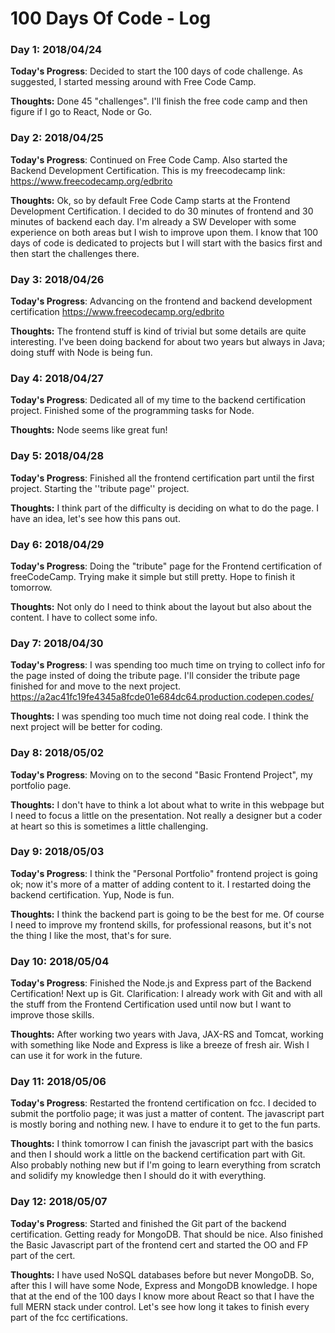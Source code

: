 # 100 Days Of Code - Log

### Day 1: 2018/04/24

**Today's Progress**: Decided to start the 100 days of code challenge. As suggested, I started messing around with Free Code Camp.

**Thoughts:** Done 45 "challenges". I'll finish the free code camp and then figure if I go to React, Node or Go.

### Day 2: 2018/04/25

**Today's Progress**: Continued on Free Code Camp. Also started the Backend Development Certification. This is my freecodecamp link: https://www.freecodecamp.org/edbrito

**Thoughts:** Ok, so by default Free Code Camp starts at the Frontend Development Certification. I decided to do 30 minutes of frontend and 30 minutes of backend each day. I'm already a SW Developer with some experience on both areas but I wish to improve upon them. I know that 100 days of code is dedicated to projects but I will start with the basics first and then start the challenges there.

### Day 3: 2018/04/26

**Today's Progress**: Advancing on the frontend and backend development certification
https://www.freecodecamp.org/edbrito

**Thoughts:** The frontend stuff is kind of trivial but some details are quite interesting. I've been doing backend for about two years but always in Java; doing stuff with Node is being fun.

### Day 4: 2018/04/27

**Today's Progress**: Dedicated all of my time to the backend certification project. Finished some of the programming tasks for Node.

**Thoughts:** Node seems like great fun!

### Day 5: 2018/04/28

**Today's Progress**: Finished all the frontend certification part until the first project. Starting the ''tribute page'' project.

**Thoughts:** I think part of the difficulty is deciding on what to do the page. I have an idea, let's see how this pans out.

### Day 6: 2018/04/29

**Today's Progress**: Doing the "tribute" page for the Frontend certification of freeCodeCamp. Trying make it simple but still pretty. Hope to finish it tomorrow.

**Thoughts:** Not only do I need to think about the layout but also about the content. I have to collect some info.

### Day 7: 2018/04/30

**Today's Progress**: I was spending too much time on trying to collect info for the page insted of doing the tribute page. I'll consider the tribute page finished for and move to the next project.
https://a2ac41fc19fe4345a8fcde01e684dc64.production.codepen.codes/

**Thoughts:** I was spending too much time not doing real code. I think the next project will be better for coding.

### Day 8: 2018/05/02

**Today's Progress**: Moving on to the second "Basic Frontend Project", my portfolio page.

**Thoughts:** I don't have to think a lot about what to write in this webpage but I need to focus a little on the presentation. Not really a designer but a coder at heart so this is sometimes a little challenging.

### Day 9: 2018/05/03

**Today's Progress**: I think the "Personal Portfolio" frontend project is going ok; now it's more of a matter of adding content to it. I restarted doing the backend certification. Yup, Node is fun.

**Thoughts:** I think the backend part is going to be the best for me. Of course I need to improve my frontend skills, for professional reasons, but it's not the thing I like the most, that's for sure.

### Day 10: 2018/05/04

**Today's Progress**: Finished the Node.js and Express part of the Backend Certification! Next up is Git. Clarification: I already work with Git and with all the stuff from the Frontend Certification used until now but I want to improve those skills.

**Thoughts:** After working two years with Java, JAX-RS and Tomcat, working with something like Node and Express is like a breeze of fresh air. Wish I can use it for work in the future.

### Day 11: 2018/05/06

**Today's Progress**: Restarted the frontend certification on fcc. I decided to submit the portfolio page; it was just a matter of content. The javascript part is mostly boring and nothing new. I have to endure it to get to the fun parts.

**Thoughts:** I think tomorrow I can finish the javascript part with the basics and then I should work a little on the backend certification part with Git. Also probably nothing new but if I'm going to learn everything from scratch and solidify my knowledge then I should do it with everything.

### Day 12: 2018/05/07

**Today's Progress**: Started and finished the Git part of the backend certification. Getting ready for MongoDB. That should be nice. Also finished the Basic Javascript part of the frontend cert and started the OO and FP part of the cert.

**Thoughts:** I have used NoSQL databases before but never MongoDB. So, after this I will have some Node, Express and MongoDB knowledge. I hope that at the end of the 100 days I know more about React so that I have the full MERN stack under control. Let's see how long it takes to finish every part of the fcc certifications.
